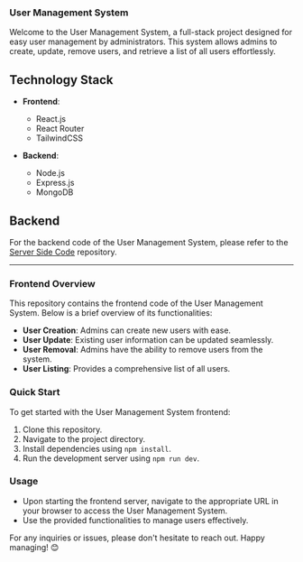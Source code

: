 ### User Management System

Welcome to the User Management System, a full-stack project designed for easy user management by administrators. This system allows admins to create, update, remove users, and retrieve a list of all users effortlessly.

## Technology Stack

- **Frontend**:

  - React.js
  - React Router
  - TailwindCSS

- **Backend**:
  - Node.js
  - Express.js
  - MongoDB

## Backend

For the backend code of the User Management System, please refer to the [Server Side Code](https://github.com/ahnaf4D/User-Management-Server/tree/main) repository.

---

### Frontend Overview

This repository contains the frontend code of the User Management System. Below is a brief overview of its functionalities:

- **User Creation**: Admins can create new users with ease.
- **User Update**: Existing user information can be updated seamlessly.
- **User Removal**: Admins have the ability to remove users from the system.
- **User Listing**: Provides a comprehensive list of all users.

### Quick Start

To get started with the User Management System frontend:

1. Clone this repository.
2. Navigate to the project directory.
3. Install dependencies using `npm install`.
4. Run the development server using `npm run dev`.

### Usage

- Upon starting the frontend server, navigate to the appropriate URL in your browser to access the User Management System.
- Use the provided functionalities to manage users effectively.

For any inquiries or issues, please don't hesitate to reach out. Happy managing! 😊
